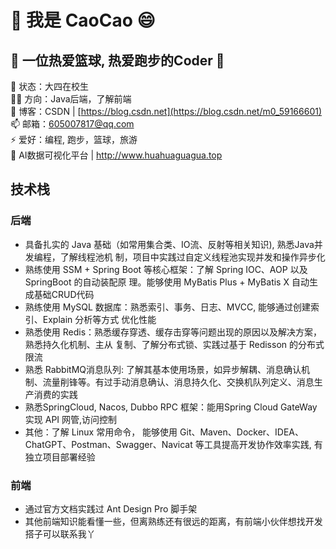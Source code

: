 # 👋 我是 CaoCao 😄
## 👯 一位热爱篮球, 热爱跑步的Coder 👯    
🏡 状态：大四在校生  
👨‍💻 方向：Java后端，了解前端  
📝 博客：CSDN | [https://blog.csdn.net](https://blog.csdn.net/m0_59166601)  
📫 邮箱：605007817@qq.com  
⚡ 爱好：编程, 跑步，篮球，旅游  
🌱 AI数据可视化平台 | http://www.huahuaguagua.top 
## 技术栈  
### 后端
* 具备扎实的 Java 基础（如常用集合类、IO流、反射等相关知识), 熟悉Java并发编程，了解线程池机
制，项目中实践过自定义线程池实现并发和操作异步化    
* 熟练使用 SSM + Spring Boot 等核心框架：了解 Spring IOC、AOP 以及 SpringBoot 的自动装配原
理。能够使用 MyBatis Plus + MyBatis X 自动生成基础CRUD代码  
* 熟练使用 MySQL 数据库：熟悉索引、事务、日志、MVCC, 能够通过创建索引、Explain 分析等方式
优化性能  
* 熟悉使用 Redis：熟悉缓存穿透、缓存击穿等问题出现的原因以及解决方案， 熟悉持久化机制、主从
复制、了解分布式锁、实践过基于 Redisson 的分布式限流    
* 熟悉 RabbitMQ消息队列: 了解其基本使用场景，如异步解耦、消息确认机制、流量削锋等。有过手动消息确认、消息持久化、交换机队列定义、消息生产消费的实践   
* 熟悉SpringCloud, Nacos, Dubbo RPC 框架：能用Spring Cloud GateWay 实现 API 网管,访问控制   
* 其他：了解 Linux 常用命令， 能够使用 Git、Maven、Docker、IDEA、ChatGPT、Postman、Swagger、Navicat 等工具提高开发协作效率实践, 有独立项目部署经验
### 前端
* 通过官方文档实践过 Ant Design Pro 脚手架
* 其他前端知识能看懂一些，但离熟练还有很远的距离，有前端小伙伴想找开发搭子可以联系我丫



<!--
**gitgg021/gitgg021** is a ✨ _special_ ✨ repository because its `README.md` (this file) appears on your GitHub profile.

Here are some ideas to get you started:

- 🔭 I’m currently working on ...
- 🌱 I’m currently learning ...
- 👯 I’m looking to collaborate on ...
- 🤔 I’m looking for help with ...
- 💬 Ask me about ...
- 📫 How to reach me: ...
- 😄 Pronouns: ...
- ⚡ Fun fact: ...


-->

